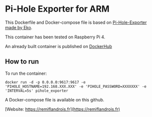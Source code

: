 # Pi-Hole Exporter for ARM

This Dockerfile and Docker-compose file is based on [Pi-Hole-Exporter made by Eko](https://github.com/eko/pihole-exporter).

This container has been tested on Raspberry Pi 4.

An already built container is published on [DockerHub](https://hub.docker.com/r/remiflandrois/pihole-exporter)

## How to run

To run the container:
```
docker run -d -p 0.0.0.0:9617:9617 -e 'PIHOLE_HOSTNAME=192.168.XXX.XXX' -e 'PIHOLE_PASSWORD=XXXXXXX' -e 'INTERVAL=5s' pihole_exporter
```

A Docker-compose file is available on this github.

[Website: https://remiflandrois.fr](https://remiflandrois.fr) 